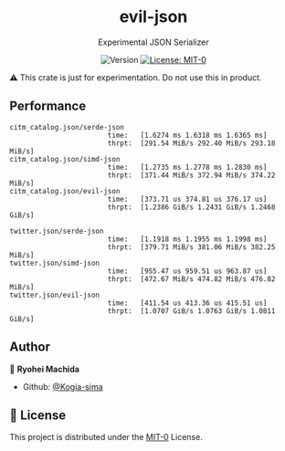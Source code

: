 <div align="center">
  <h1>evil-json</h1>
  <p>Experimental JSON Serializer</p>
  <p>
    <img alt="Version" src="https://img.shields.io/badge/version-0.1.0--alpha.0-blue.svg?cacheSeconds=2592000" />
    <a href="https://github.com/Kogia-sima/evil-json/blob/master/LICENSE" target="_blank">
      <img alt="License: MIT-0" src="https://img.shields.io/badge/License-MIT--0-yellow.svg" />
    </a>
  </p>
</div>

:warning: This crate is just for experimentation. Do not use this in product.

## Performance

```console
citm_catalog.json/serde-json
                        time:   [1.6274 ms 1.6318 ms 1.6365 ms]
                        thrpt:  [291.54 MiB/s 292.40 MiB/s 293.18 MiB/s]
citm_catalog.json/simd-json
                        time:   [1.2735 ms 1.2778 ms 1.2830 ms]
                        thrpt:  [371.44 MiB/s 372.94 MiB/s 374.22 MiB/s]
citm_catalog.json/evil-json
                        time:   [373.71 us 374.81 us 376.17 us]
                        thrpt:  [1.2386 GiB/s 1.2431 GiB/s 1.2468 GiB/s]

twitter.json/serde-json
                        time:   [1.1918 ms 1.1955 ms 1.1998 ms]
                        thrpt:  [379.71 MiB/s 381.06 MiB/s 382.25 MiB/s]
twitter.json/simd-json
                        time:   [955.47 us 959.51 us 963.87 us]
                        thrpt:  [472.67 MiB/s 474.82 MiB/s 476.82 MiB/s]
twitter.json/evil-json
                        time:   [411.54 us 413.36 us 415.51 us]
                        thrpt:  [1.0707 GiB/s 1.0763 GiB/s 1.0811 GiB/s]
```

## Author

👤 **Ryohei Machida**

* Github: [@Kogia-sima](https://github.com/Kogia-sima)

## 📝 License

This project is distributed under the [MIT-0](./LICENSE) License.
